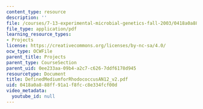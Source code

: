 ```yaml
---
content_type: resource
description: ''
file: /courses/7-13-experimental-microbial-genetics-fall-2003/0418a0a888ff91a1f8fcc8e334fcf00d_DefinedMediumforRhodococcusAN12_v2.pdf
file_type: application/pdf
learning_resource_types:
- Projects
license: https://creativecommons.org/licenses/by-nc-sa/4.0/
ocw_type: OCWFile
parent_title: Projects
parent_type: CourseSection
parent_uid: 0ee233aa-09b4-a2c7-c626-7ddf6178d945
resourcetype: Document
title: DefinedMediumforRhodococcusAN12_v2.pdf
uid: 0418a0a8-88ff-91a1-f8fc-c8e334fcf00d
video_metadata:
  youtube_id: null
---
```

